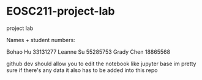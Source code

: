 # EOSC211-project-lab
project lab

Names + student numbers:

Bohao	Hu	33131277
Leanne	Su	55285753
Grady	Chen	18865568

github dev should allow you to edit the notebook like jupyter base im pretty sure
if there's any data it also has to be added into this repo
